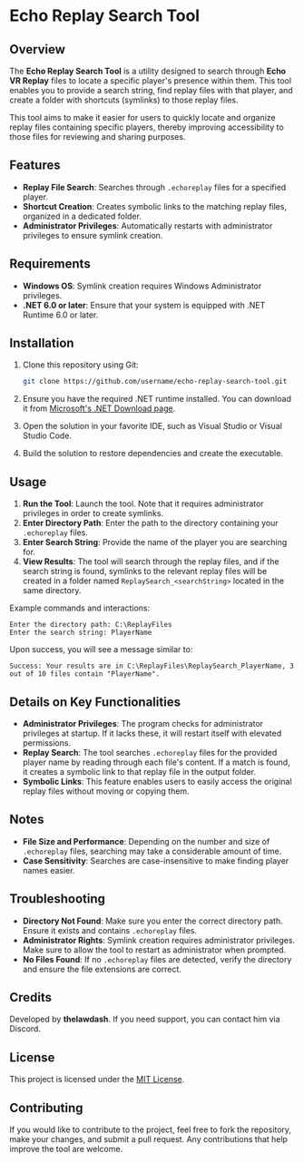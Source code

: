 # Echo Replay Search Tool

## Overview
The **Echo Replay Search Tool** is a utility designed to search through **Echo VR Replay** files to locate a specific player's presence within them. This tool enables you to provide a search string, find replay files with that player, and create a folder with shortcuts (symlinks) to those replay files.

This tool aims to make it easier for users to quickly locate and organize replay files containing specific players, thereby improving accessibility to those files for reviewing and sharing purposes.

## Features
- **Replay File Search**: Searches through `.echoreplay` files for a specified player.
- **Shortcut Creation**: Creates symbolic links to the matching replay files, organized in a dedicated folder.
- **Administrator Privileges**: Automatically restarts with administrator privileges to ensure symlink creation.

## Requirements
- **Windows OS**: Symlink creation requires Windows Administrator privileges.
- **.NET 6.0 or later**: Ensure that your system is equipped with .NET Runtime 6.0 or later.

## Installation
1. Clone this repository using Git:
   ```sh
   git clone https://github.com/username/echo-replay-search-tool.git
   ```
2. Ensure you have the required .NET runtime installed. You can download it from [Microsoft's .NET Download page](https://dotnet.microsoft.com/en-us/download/dotnet/6.0).

3. Open the solution in your favorite IDE, such as Visual Studio or Visual Studio Code.

4. Build the solution to restore dependencies and create the executable.

## Usage
1. **Run the Tool**: Launch the tool. Note that it requires administrator privileges in order to create symlinks.
2. **Enter Directory Path**: Enter the path to the directory containing your `.echoreplay` files.
3. **Enter Search String**: Provide the name of the player you are searching for.
4. **View Results**: The tool will search through the replay files, and if the search string is found, symlinks to the relevant replay files will be created in a folder named `ReplaySearch_<searchString>` located in the same directory.

Example commands and interactions:

```
Enter the directory path: C:\ReplayFiles
Enter the search string: PlayerName
```

Upon success, you will see a message similar to:

```
Success: Your results are in C:\ReplayFiles\ReplaySearch_PlayerName, 3 out of 10 files contain "PlayerName".
```

## Details on Key Functionalities
- **Administrator Privileges**: The program checks for administrator privileges at startup. If it lacks these, it will restart itself with elevated permissions.
- **Replay Search**: The tool searches `.echoreplay` files for the provided player name by reading through each file's content. If a match is found, it creates a symbolic link to that replay file in the output folder.
- **Symbolic Links**: This feature enables users to easily access the original replay files without moving or copying them.

## Notes
- **File Size and Performance**: Depending on the number and size of `.echoreplay` files, searching may take a considerable amount of time.
- **Case Sensitivity**: Searches are case-insensitive to make finding player names easier.

## Troubleshooting
- **Directory Not Found**: Make sure you enter the correct directory path. Ensure it exists and contains `.echoreplay` files.
- **Administrator Rights**: Symlink creation requires administrator privileges. Make sure to allow the tool to restart as administrator when prompted.
- **No Files Found**: If no `.echoreplay` files are detected, verify the directory and ensure the file extensions are correct.

## Credits
Developed by **thelawdash**. If you need support, you can contact him via Discord.

## License
This project is licensed under the [MIT License](LICENSE).

## Contributing
If you would like to contribute to the project, feel free to fork the repository, make your changes, and submit a pull request. Any contributions that help improve the tool are welcome.


